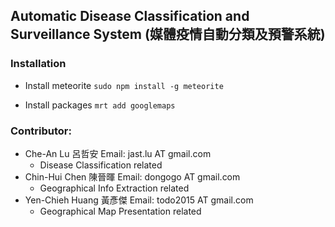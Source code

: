 ## Automatic Disease Classification and Surveillance System (媒體疫情自動分類及預警系統)

### Installation

* Install meteorite
`sudo npm install -g meteorite`

* Install packages
`mrt add googlemaps`

### Contributor:
* Che-An Lu 呂哲安 Email: jast.lu AT gmail.com
  * Disease Classification related
* Chin-Hui Chen 陳晉暉 Email: dongogo AT gmail.com
  * Geographical Info Extraction related
* Yen-Chieh Huang 黃彥傑 Email: todo2015 AT gmail.com
  * Geographical Map Presentation related
  
